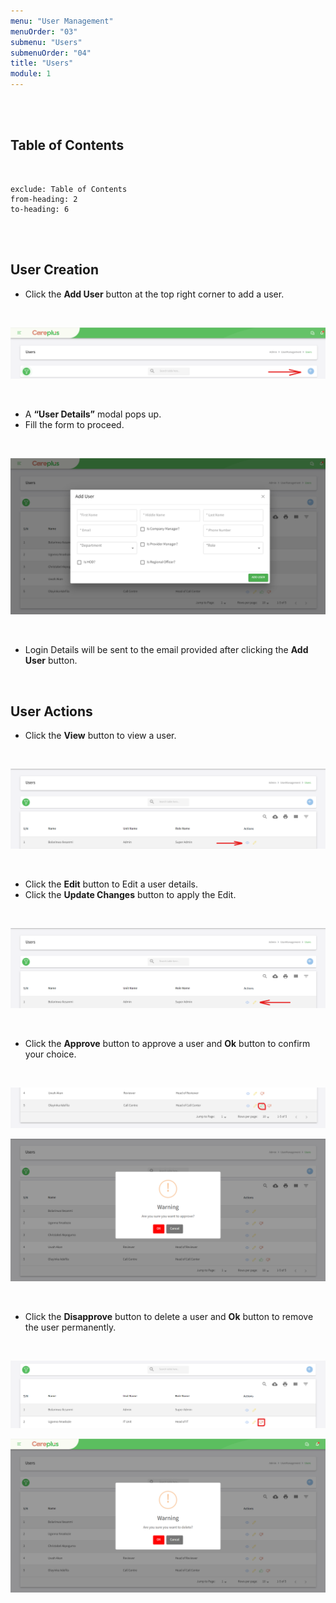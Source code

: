 ```yaml
---
menu: "User Management"
menuOrder: "03"
submenu: "Users"
submenuOrder: "04"
title: "Users"
module: 1
---
```


<br />
<br />

## Table of Contents

<br />

```toc
exclude: Table of Contents
from-heading: 2
to-heading: 6
```

<br />
<br />

## User Creation

- Click the **Add User** button at the top right corner to add a user.

<br />

![Careplus Add User](images/CareplusAddUser.png "Add User")

<br />

- A **“User Details”** modal pops up.
- Fill the form to proceed.

<br />

![Careplus Add User Details](images/CareplusAddUserDetails.png "User Details")

<br />

- Login Details will be sent to the email provided after clicking the **Add User** button.

<br />

## User Actions

- Click the **View** button to view a user.

<br />

![Careplus Users View](images/CareplusUsersView.png "Users View")

 <br />

- Click the **Edit** button to Edit a user details.
- Click the **Update Changes** button to apply the Edit.

<br />

![Careplus User Edit](images/CareplusUserEdit.png "User Edit")

 <br />

- Click the **Approve** button to approve a user and **Ok** button to confirm your choice.

<br />

![Careplus Approve User](images/CareplusApproveUser.png "Approve User")

![Careplus Approve User 1](images/CareplusApproveUser1.png "Approve User 1")

 <br />

- Click the **Disapprove** button to delete a user and **Ok** button to remove the user permanently.

<br />

![Careplus Disapprove User](images/CareplusDisapproveUser.png "User Disapproved")

![Careplus Disapprove User 1](images/CareplusDisapproveUser1.png "User Disapproved 1")

 <br />
